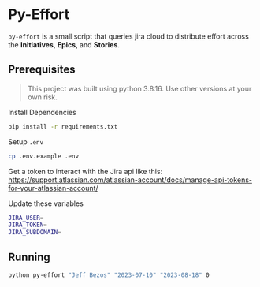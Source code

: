 # Py-Effort

`py-effort` is a small script that queries jira cloud to distribute effort across the **Initiatives**, **Epics**, and **Stories**.

## Prerequisites

> This project was built using python 3.8.16. Use other versions at your own risk.

Install Dependencies

``` sh
pip install -r requirements.txt
```

Setup `.env`

``` sh
cp .env.example .env
```

Get a token to interact with the Jira api like this:  https://support.atlassian.com/atlassian-account/docs/manage-api-tokens-for-your-atlassian-account/

Update these variables

``` sh
JIRA_USER=
JIRA_TOKEN=
JIRA_SUBDOMAIN=
```

## Running

``` sh
python py-effort "Jeff Bezos" "2023-07-10" "2023-08-18" 0
```
